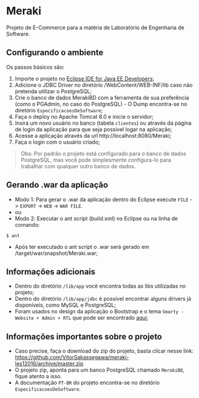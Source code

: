 # Meraki
Projeto de E-Commerce para a matéria de Laboratório de Engenharia de Software.

## Configurando o ambiente
Os passos básicos são:

1. Importe o projeto no [Eclipse IDE for Java EE Developers](http://www.eclipse.org/downloads/packages/eclipse-ide-java-ee-developers/neonr);
2. Adicione o JDBC Driver no diretório /WebContent/WEB-INF/lib caso não pretenda utilizar o PostgreSQL;
3. Crie o banco de dados MerakiBD com a ferramenta de sua preferência (como o PGAdmin, no caso do PostgreSQL) - O Dump encontra-se no diretório `EspecificacoesDeSoftware`;
4. Faça o deploy no Apache Tomcat 8.0 e inicie o servidor;
5. Insira um novo usuário no banco (tabela `clientes`) ou através da página de login da aplicação para que seja possível logar na aplicação;
6. Acesse a aplicação através da url http://localhost:8080/Meraki;
7. Faça o login com o usuário criado;

>Obs: Por padrão o projeto está configurado para o banco de dados PostgreSQL, mas você pode simplesmente configura-lo para trabalhar com qualquer outro banco de dados.

## Gerando .war da aplicação
* Modo 1: Para gerar o .war da aplicação dentro do Eclipse execute `FILE` -> `EXPORT` -> `WEB` -> `WAR FILE`. 
* ou
* Modo 2: Executar o ant script (build.xml) no Eclipse ou na linha de comando:
```
$ ant
```
* Após ter executado o ant script o .war será gerado em /target/war/snapshot/Meraki.war;

## Informações adicionais
* Dentro do diretório `/lib/app` você encontra todas as libs utilizadas no projeto;
* Dentro do diretório `/lib/app/jdbc` é possível encontrar alguns drivers já disponíveis, como MySQL e PostgreSQL;
* Foram usados no design da aplicação o Bootstrap e o tema `Smarty - Website + Admin + RTL` que pode ser encontrado [aqui](https://wrapbootstrap.com/theme/smarty-website-admin-rtl-WB02DSN1B);

## Informações importantes sobre o projeto
* Caso precise, faça o download do zip do projeto, basta clicar nesse link: https://github.com/VitorSakassegawa/meraki-les12016/archive/master.zip
* O projeto zip, aponta para um banco PostgreSQL chamado `MerakiBD`, fique atento a isso.
* A documentação `PT-BR` do projeto encontra-se no diretório `EspecificacoesDeSoftware`.


